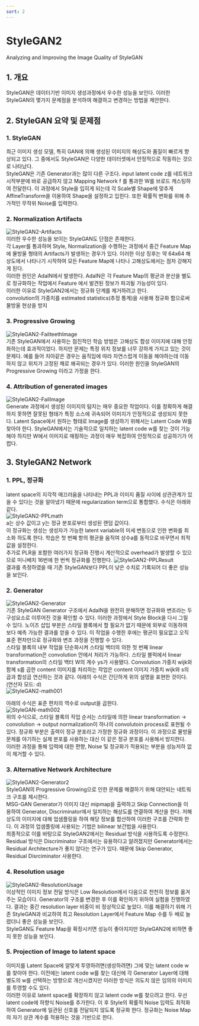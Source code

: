 ```yaml
---
sort: 2
---
```


# StyleGAN2  
Analyzing and Improving the Image Quality of StyleGAN
  

## 1. 개요
StyleGAN은 데이터기반 이미지 생성과정에서 우수한 성능을 보인다. 이러한 StyleGAN의 몇가지 문제점을 분석하여 해결하고 변경하는 방법을 제안한다.  

## 2. StyleGAN 요약 및 문제점
### 1. StyleGAN
최근 이미지 생성 모델, 특히 GAN에 의해 생성된 이미지의 해상도와 품질이 빠르게 향상되고 있다. 그 중에서도 StyleGAN은 다양한 데이터셋에서 안정적으로 작동하는 것으로 나타났다.  
StyleGAN은 기존 Generator과는 많이 다른 구조다. input latent code z를 네트워크 시작부분에 바로 공급하지 않고 Mapping Network f 를 통과한 W를 브로드 캐스팅하여 전달한다. 이 과정에서 Style을 입히게 되는데 각 Scale별 Shape에 맞추게 AffineTransform을 이용하여 Shape을 설정하고 입힌다. 또한 확률적 변화를 위해 추가적인 무작위 Noise를 입력한다. 

### 2. Normalization Artifacts  
![StyleGAN2-Artifacts](../../static/StyleGAN2-Artifacts.png)  
이러한 우수한 성능을 보이는 StyleGAN도 단점은 존재한다.  
각 Layer를 통과하며 Style, Normalization을 수행하는 과정에서 중간 Feature Map에 물방울 형태의 Artifacts가 발생하는 경우가 있다. 이러한 이상 징후는 약 64x64 해상도에서 나타나기 시작하여 모든 Feature Map에 나타나 고해상도에서는 점차 강해지게 된다.  
이러한 원인은 AdaIN에서 발생한다. AdaIN은 각 Feature Map의 평균과 분산을 별도로 정규화하는 작업에서 Feature 에서 발견된 정보가 파괴될 가능성이 있다.  
이러한 이유로 StyleGAN2에서는 정규화 단계를 제거하려고 한다.  
convolution의 가중치를 estimated statistics(추정 통계)을 사용해 정규화 함으로써 물방울 현상을 방지

### 3. Progressive Growing  
![StyleGAN2-FailteethImage](../../static/StyleGAN2-Failteeth.png)  
기존 StyleGAN에서 사용하는 점진적인 학습 방법은 고해상도 합성 이미지에 대해 안정화하는데 효과적이었다. 하지만 문제는 특정 위치 정보를 너무 강하게 가지고 있는 것이 문제다. 예를 들어 치아같은 경우는 움직임에 따라 자연스럽게 이동을 해야하는데 이동하지 않고 위치가 고정된 채로 왜곡되는 경우가 있다. 이러한 원인을 StyleGAN의 Progressive Growing 이라고 가정을 한다.  

### 4. Attribution of generated images  
![StyleGAN2-FailImage](../../static/StyleGAN2-FailImage.png)  
Generate 과정에서 생성된 이미지의 탐지는 매우 중요한 작업이다. 이를 정확하게 해결하지 못하면 잘못된 형태가 특정 소스에 귀속되어 이미지가 안정적으로 생성되지 못한다. Latent Space에서 원하는 형태로 Image를 생성하기 위해서는 Latent Code W를 찾아야 한다. StyleGAN에서는 기술적으로 일치하는 latent code w를 찾는 것이 가능해야 하지만 W에서 이미지로 매핑하는 과정이 매우 복잡하여 안정적으로 성공하기가 어렵다.

## 3. StyleGAN2 Network  
### 1. PPL, 정규화  
latent space의 지각적 매끄러움을 나타내는 PPL과 이미지 품질 사이에 상관관계가 있을 수 있다는 것을 알아냈기 때문에 regularization term으로 통합했다. 수식은 아래와 같다.  
![StyleGAN2-PPLmath](../../static/StyleGAN2-PPLmath.png)  
a는 상수 값이고 y는 정규 분포로부터 생성된 랜덤 값이다.  
이 정규화는 생성는 생성자가 가능한 latent variable의 미세 변동으로 인한 변화를 최소화 하도록 한다. 학습은 첫 번째 항의 평균을 움직여 상수a를 동적으로 바꾸면서 최적 값을 설정한다.  
추가로 PLR을 포함한 여러가지 정규화 진행시 계산적으로 overhead가 발생할 수 있으므로 미니배치 16번에 한 번씩 정규화를 진행한다.
![StyleGAN2-PPLResult](../../static/StyleGAN2-PPLResult.png)  
결과를 측정하였을 때 기존 StyleGAN보다 PPL이 낮은 수치로 기록되어 더 좋은 성능을 보인다.  

### 2. Generator  
![StyleGAN2-Generator](../../static/StyleGAN2-Generate001.png)  
기존 StyleGAN Generator 구조에서 AdaIN을 완전히 분해하면 정규화와 변조라는 두 구성요소로 이루어진 것을 확인할 수 있다. 이러한 과정에서 Style Block을 다시 그릴 수 있다. 노이즈 삽입 부분은 스타일 블록에서 할 필요가 없기 때문에 외부로 이동하여 보다 예측 가능한 결과를 얻을 수 있다. 이 작업을 수행한 후에는 평균이 필요없고 오직 표준 편차만으로 정규화와 변조 과정을 진행할 수 있다.  
스타일 블록의 내부 작업을 단순화시켜 스타일 백터의 의한 첫 번째 linear transformation은 convolution 안에서 처리가 가능하다. 스타일 블럭에서 linear transformation의 스타일 백터 W의 계수 ys가 사용됐다. Convolution 가중치 wijk와 함께 s를 곱한 content 이미지를 처리하는 작업은 content 이미지 가중치 wijk와 s의 곱과 합성곱 연산하는 것과 같다. 아래의 수식은 간단하게 위의 설명을 표현한 것이다. (연산자 모드: d)  
![StyleGAN2-math001](../../static/StyleGAN2-math001.png)  

아래의 수식은 표준 편차의 역수로 output을 곱한다.  
![StyleGAN-math002](../../static/StyleGAN2-math002.png)  
위의 수식으로, 스타일 블록의 작업 순서는 스타일에 의한 linear transformation -> convolution -> output normalization이 하나의 convolutoin process로 표현될 수 있다. 정규화 부분은 출력이 정규 분포라고 가정한 정규화 과정이다. 이 과정으로 물방울 문제를 야기하는 실제 분포를 사용하는 대신 이 같은 정규 분포를 사용해서 방지한다.  
이러한 과정을 통해 입력에 대한 편향, Noise 및 정규화가 적용되는 부분을 성능저하 없이 제거할 수 있다.  

### 3. Alternative Network Architecture
![StyleGAN2-Generator2](../../static/StyleGAN2-Generate002.png)  
StyleGAN의 Progressive Growing으로 인한 문제를 해결하기 위해 대안되는 네트워크 구조를 제시한다.  
MSG-GAN Generator가 이미지 대신 mipmap을 출력하고 Skip Connection을 이용하여 Generator, Discriminator에서 일치하는 해상도를 연결하여 계산을 한다. 저해상도의 이미지에 대해 업샘플링을 하여 해당 정보를 합산하여 이러한 구조를 간략화 한다. 이 과정의 업샘플링에 사용되는 기법은 bilinear 보간법을 사용한다.  
최종적으로 이를 바탕으로 StyleGAN2에서는 Residual 방식을 사용하도록 수정한다. Residual 방식은 Discriminator 구조에서는 유용하다고 알려졌지만 Generator에서는 Residual Architecture가 좋지 않다는 연구가 있다. 때문에 Skip Generator, Residual Disrciminator 사용한다.  

### 4. Resolution usage  
![StyleGAN2-ResolutionUsage](../../static/StyleGAN2-ResolutionUsage.png)  
이상적인 이미지 정보 전달 방식은 Low Resolution에서 다음으로 천천히 정보를 옮겨주는 모습이다. Generator의 구조를 변경한 후 이를 확인하기 위하여 실험을 진행하였다. 결과는 중간 resolution layer 비중이 비 정상적으로 높았다. 이를 해결하기 위해 기존 StyleGAN과 비교하여 최고 Resolution Layer에서 Feature Map 수를 두 배로 늘렸더니 좋은 성능을 보인다.  
StyleGAN도 Feature Map을 확장시키면 성능이 좋아지지만 StyleGAN2에 비하면 좋지 못한 성능을 보인다.

### 5. Projection of Image to latent space  
이미지를 Latent Space에 알맞게 투영하려면(생성하려면) 그에 맞는 latent code w를 찾아야 한다. 이전에는 latent code w를 찾는 대신에 각 Generator Layer에 대해 별도의 w를 선택하는 방향으로 개선시켰지만 이러한 방식은 의도치 않은 임의의 이미지를 투영할 수도 있다.  
이러한 이유로 latent space를 확장하지 않고 latent code w를 찾으려고 한다. 우선 latent code에 하향식 Noise를 추가한다. 이 후 Style의 확률적 Noise 입력도 최적화하여 Generator에 일관된 신호를 전달되지 않도록 정규화 한다. 정규화는 Noise Map의 자기 상관 계수를 적용하는 것을 기반으로 한다.